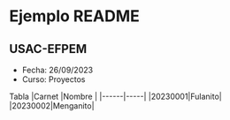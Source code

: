 # Ejemplo README
## USAC-EFPEM
- Fecha: 26/09/2023
- Curso: Proyectos

Tabla
|Carnet |Nombre |
|------|-----|
|20230001|Fulanito|
|20230002|Menganito|